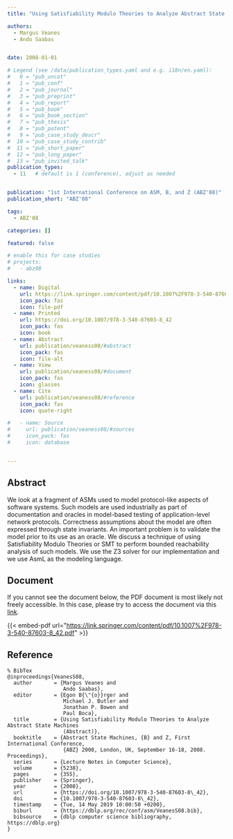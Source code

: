 ```yaml
---
title: "Using Satisfiability Modulo Theories to Analyze Abstract State Machines (Abstract)"

authors:
  - Margus Veanes
  - Ando Saabas


date: 2008-01-01

# Legend (see /data/publication_types.yaml and e.g. i18n/en.yaml): 
#   0 = "pub_uncat"
#   1 = "pub_conf"
#   2 = "pub_journal"
#   3 = "pub_preprint"
#   4 = "pub_report"
#   5 = "pub_book"
#   6 = "pub_book_section"
#   7 = "pub_thesis"
#   8 = "pub_patent"
#   9 = "pub_case_study_descr"
#  10 = "pub_case_study_contrib"
#  11 = "pub_short_paper"
#  12 = "pub_long_paper"
#  13 = "pub_invited_talk"
publication_types:
  - 11   # default is 1 (conference), adjust as needed


publication: "1st International Conference on ASM, B, and Z (ABZ'08)"
publication_short: "ABZ'08"

tags:
  - ABZ'08

categories: []

featured: false

# enable this for case studies
# projects:
#   - abz08

links:
  - name: Digital
    url: https://link.springer.com/content/pdf/10.1007%2F978-3-540-87603-8_42.pdf
    icon_pack: fas
    icon: file-pdf
  - name: Printed
    url: https://doi.org/10.1007/978-3-540-87603-8_42
    icon_pack: fas
    icon: book
  - name: Abstract
    url: publication/veaness08/#abstract
    icon_pack: fas
    icon: file-alt
  - name: View
    url: publication/veaness08/#document
    icon_pack: fas
    icon: glasses
  - name: Cite
    url: publication/veaness08/#reference
    icon_pack: fas
    icon: quote-right

#   - name: Source
#     url: publication/veaness08/#sources
#     icon_pack: fas
#     icon: database


---
```


## Abstract

We look at a fragment of ASMs used to model protocol-like aspects of software systems. Such models are used industrially as part of documentation and oracles in model-based testing of application-level network protocols. Correctness assumptions about the model are often expressed through state invariants. An important problem is to validate the model prior to its use as an oracle. We discuss a technique of using Satisfiability Modulo Theories or SMT to perform bounded reachability analysis of such models. We use the Z3 solver for our implementation and we use AsmL as the modeling language.

## Document

If you cannot see the document below, the PDF document is most likely not freely accessible. In this case, please try to access the document via this <a href="https://link.springer.com/content/pdf/10.1007%2F978-3-540-87603-8_42.pdf">link</a>.

{{< embed-pdf url="https://link.springer.com/content/pdf/10.1007%2F978-3-540-87603-8_42.pdf" >}}

## Reference

```
% BibTex
@inproceedings{VeanesS08,
  author       = {Margus Veanes and
                  Ando Saabas},
  editor       = {Egon B{\"{o}}rger and
                  Michael J. Butler and
                  Jonathan P. Bowen and
                  Paul Boca},
  title        = {Using Satisfiability Modulo Theories to Analyze Abstract State Machines
                  (Abstract)},
  booktitle    = {Abstract State Machines, {B} and Z, First International Conference,
                  {ABZ} 2008, London, UK, September 16-18, 2008. Proceedings},
  series       = {Lecture Notes in Computer Science},
  volume       = {5238},
  pages        = {355},
  publisher    = {Springer},
  year         = {2008},
  url          = {https://doi.org/10.1007/978-3-540-87603-8\_42},
  doi          = {10.1007/978-3-540-87603-8\_42},
  timestamp    = {Tue, 14 May 2019 10:00:50 +0200},
  biburl       = {https://dblp.org/rec/conf/asm/VeanesS08.bib},
  bibsource    = {dblp computer science bibliography, https://dblp.org}
}


```

<!-- # add information for case study papers (if available)
## Sources

- **Used formal method:**
  [ASM](/method/asm)
- **Resources and tools:**
  Asmeta

For more information, please contact the <a href ="mailto:silvia.bonfanti@unibg.it;arcaini@nii.ac.jp;angelo.gargantini@unibg.it;scandurra@unibg.it;elvinia.riccobene@unimi.it">authors</a>-->


